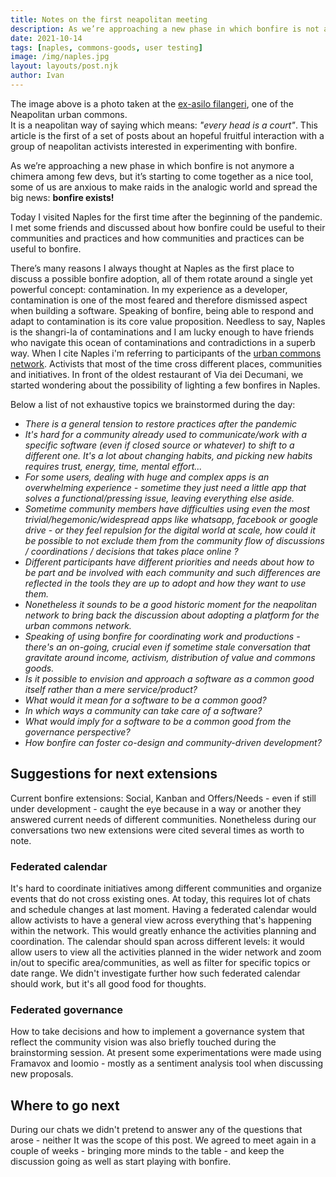 ```yaml
---
title: Notes on the first neapolitan meeting
description: As we’re approaching a new phase in which bonfire is not anymore a chimera among few devs, but it’s starting to come together as a nice tool, some of us are anxious to make raids in the analogic world and spread the big news...
date: 2021-10-14
tags: [naples, commons-goods, user testing]
image: /img/naples.jpg
layout: layouts/post.njk
author: Ivan
---
```


<div class="p-4 text-base text-gray-200 rounded-lg bg-blueGray-600">
  The image above is a photo taken at the <a href="http://www.exasilofilangieri.it/" target="blank">ex-asilo filangeri</a>, one of the Neapolitan urban commons. <br> It is a neapolitan way of saying which means: <i>"every head is a court"</i>. This article is the first of a set of posts about an hopeful fruitful interaction with a group of neapolitan activists interested in experimenting with bonfire.
</div>

As we’re approaching a new phase in which bonfire is not anymore a chimera among few devs, but it’s starting to come together as a nice tool, some of us are anxious to make raids in the analogic world and spread the big news: **bonfire exists!**

Today I visited Naples for the first time after the beginning of the pandemic. I met some friends and discussed about how bonfire could be useful to their communities and practices and how communities and practices can be useful to bonfire. 

There’s many reasons I always thought at Naples as the first place to discuss a possible bonfire adoption, all of them rotate around a single yet powerful concept: contamination. 
In my experience as a developer, contamination is one of the most feared and therefore dismissed aspect when building a software. Speaking of bonfire, being able to respond and adapt to contamination is its  core value proposition. Needless to say, Naples is the shangri-la of contaminations and I am lucky enough to have friends who navigate this ocean of contaminations and contradictions in a superb way.
When I cite Naples i'm referring to participants of the [urban commons network](https://commonsnapoli.org). Activists that most of the time cross different places, communities and initiatives. In front of the oldest restaurant of Via dei Decumani, we started wondering about the possibility of lighting a few bonfires in Naples.

Below a list of not exhaustive topics we brainstormed during the day:
-  *There is a general tension to restore practices after the pandemic*
-  *It's hard for a community already used to communicate/work with a specific software (even if closed source or whatever) to shift to a different one. It's a lot about changing habits, and picking new habits requires trust, energy, time, mental effort...*
-  *For some users, dealing with huge and complex apps is an overwhelming experience - sometime they just need a little app that solves a functional/pressing issue, leaving everything else aside.*
- *Sometime community members have difficulties using even the most trivial/hegemonic/widespread apps like whatsapp, facebook or google drive - or they feel repulsion for the digital world at scale, how could it be possible to not exclude them from the community flow of discussions / coordinations / decisions that takes place online ?*
- *Different participants have different priorities and needs about how to be part and be involved with each community and such differences are reflected in the tools they are up to adopt and how they want to use them.*
- *Nonetheless it sounds to be a good historic moment for the neapolitan network to bring back the discussion about adopting a platform for the urban commons network.*
- *Speaking of using bonfire for coordinating work and productions - there's an on-going, crucial even if sometime stale conversation that gravitate around income, activism, distribution of value and commons goods.* 
- *Is it possible to envision and approach a software as a common good itself rather than a mere service/product?*
- *What would it mean for a software to be a common good?* 
- *In which ways a community can take care of a software?*
- *What would imply for a software to be a common good from the governance perspective?*
- *How bonfire can foster co-design and community-driven development?*
 

## Suggestions for next extensions
Current bonfire extensions: Social, Kanban and Offers/Needs - even if still under development - caught the eye because in a way or another they answered current needs of different communities.
Nonetheless during our conversations two new extensions were cited several times as worth to note.

### Federated calendar
It's hard to coordinate initiatives among different communities and organize events that do not cross existing ones. At today, this requires lot of chats and schedule changes at last moment. Having a federated calendar would allow activists to have a general view across everything that's happening within the network. This would greatly enhance the activities planning and coordination.
The calendar should span across different levels: it would allow users to view all the activities planned in the wider network and zoom in/out to specific area/communities, as well as filter for specific topics or date range. We didn't investigate further how such federated calendar should work, but it's all good food for thoughts.

### Federated governance
How to take decisions and how to implement a governance system that reflect the community vision was also briefly touched during the brainstorming session. At present some experimentations were made using Framavox and loomio - mostly as a sentiment analysis tool when discussing new proposals.

## Where to go next
During our chats we didn't pretend to answer any of the questions that arose - neither It was the scope of this post. We agreed to meet again in a couple of weeks - bringing more minds to the table - and keep the discussion going as well as start playing with bonfire.   